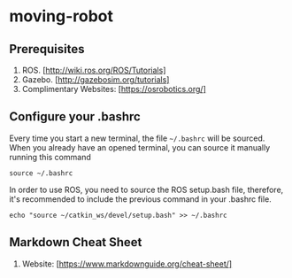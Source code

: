 # moving-robot

## Prerequisites

1. ROS. [http://wiki.ros.org/ROS/Tutorials]
2. Gazebo. [http://gazebosim.org/tutorials]
3. Complimentary Websites: [https://osrobotics.org/]

## Configure your .bashrc
Every time you start a new terminal, the file `~/.bashrc` will be sourced. When you already have an opened terminal, you can source it manually running this command

`source ~/.bashrc`

In order to use ROS, you need to source the ROS setup.bash file, therefore, it's recommended to include the previous command in your .bashrc file.

`echo "source ~/catkin_ws/devel/setup.bash" >> ~/.bashrc`

## Markdown Cheat Sheet

1. Website: [https://www.markdownguide.org/cheat-sheet/]